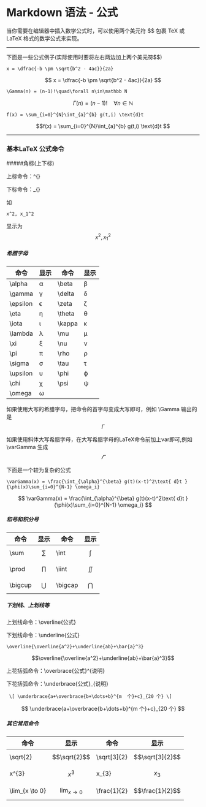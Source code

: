 # Markdown 语法 - 公式

当你需要在编辑器中插入数学公式时，可以使用两个美元符 \$\$ 包裹 TeX 或 LaTeX 格式的数学公式来实现。

***

下面是一些公式例子(实际使用时要将左右两边加上两个美元符\$\$)

```
x = \dfrac{-b \pm \sqrt{b^2 - 4ac}}{2a}
```
$$ x = \dfrac{-b \pm \sqrt{b^2 - 4ac}}{2a} $$


```
\Gamma(n) = (n-1)!\quad\forall n\in\mathbb N
```
$$\Gamma(n) = (n-1)!\quad\forall n\in\mathbb N $$


```
f(x) = \sum_{i=0}^{N}\int_{a}^{b} g(t,i) \text{d}t
```
$$f(x) = \sum_{i=0}^{N}\int_{a}^{b} g(t,i) \text{d}t $$


***
### 基本LaTeX 公式命令

#####角标(上下标)

上标命令：^{}

下标命令：_{}

如
```
x^2, x_1^2
```
显示为
$$ x^2, x_1^2 $$

##### 希腊字母
|命令       |显示                |命令            |显示                 |
|-----------|-------------------|----------------|--------------------|
|\alpha     |α                  |\beta           |β                   |
|\gamma     |γ                  |\delta          |δ                   |
|\epsilon   |ϵ                  |\zeta           |ζ                   |
|\eta       |η                  |\theta          |θ                   |
|\iota      |ι                  |\kappa          |κ                   |
|\lambda    |λ                  |\mu             |μ                   |
|\xi        |ξ                  |\nu             |ν                   |
|\pi        |π                  |\rho            |ρ                   |
|\sigma     |σ                  |\tau            |τ                   |
|\upsilon   |υ                  |\phi            |ϕ                   |
|\chi       |χ                  |\psi            |ψ                   |
|\omega     |ω                  |                |                    |

如果使用大写的希腊字母，把命令的首字母变成大写即可，例如 \\Gamma 输出的是$$\Gamma$$

如果使用斜体大写希腊字母，在大写希腊字母的LaTeX命令前加上var即可,例如\\varGamma 生成 $$\varGamma$$

下面是一个较为复杂的公式

```
\varGamma(x) = \frac{\int_{\alpha}^{\beta} g(t)(x-t)^2\text{ d}t }{\phi(x)\sum_{i=0}^{N-1} \omega_i}

```
$$
\varGamma(x) = \frac{\int_{\alpha}^{\beta} g(t)(x-t)^2\text{ d}t }{\phi(x)\sum_{i=0}^{N-1} \omega_i}
$$

##### 和号和积分号

|命令            |显示                |命令            |显示                 |
|---------------|-------------------|----------------|--------------------|
|\sum           |$$\sum$$           |\int            |$$\int$$            |
|\prod          |$$\prod$$          |\iint           |$$\iint$$           |
|\bigcup        |$$\bigcup$$        |\bigcap         |$$\bigcap$$         |


##### 下划线、上划线等

上划线命令：\overline{公式}


下划线命令：\underline{公式}

```
\overline{\overline{a^2}+\underline{ab}+\bar{a}^3}
```

$$\overline{\overline{a^2}+\underline{ab}+\bar{a}^3}$$

上花括弧命令：\overbrace{公式}^{说明}

下花括弧命令：\underbrace{公式}_{说明}

```
 \[ \underbrace{a+\overbrace{b+\dots+b}^{m  个}+c}_{20 个} \] 
```

$$ \underbrace{a+\overbrace{b+\dots+b}^{m  个}+c}_{20 个} $$

##### 其它常用命令
|命令             |显示                 |命令            |显示                 |
|-----------------|--------------------|----------------|--------------------|
|\sqrt{2}         |$$\sqrt{2}$$        |\sqrt[3]{2}     |$$\sqrt[3]{2}$$     |
|x^{3}            |$$x^{3}$$           |x_{3}           |$$x_{3}$$           |
|\lim_{x \to 0}   |$$\lim_{x \to 0}$$  |\frac{1}{2}     |$$\frac{1}{2}$$     |



 






